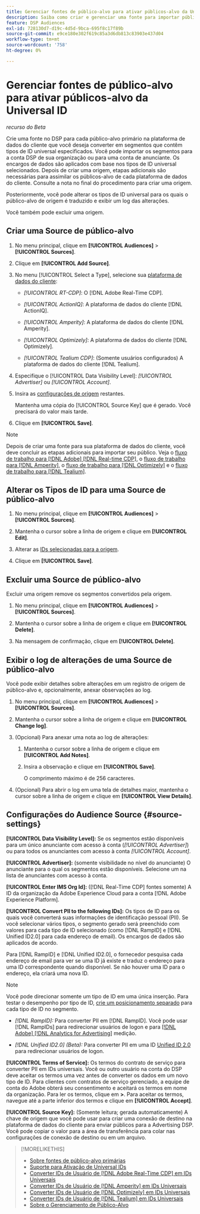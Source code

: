 ```yaml
---
title: Gerenciar fontes de público-alvo para ativar públicos-alvo da Universal ID
description: Saiba como criar e gerenciar uma fonte para importar públicos da plataforma de dados do cliente e convertê-los em segmentos que contêm IDs universais.
feature: DSP Audiences
exl-id: 728130d7-d19c-4d5d-9bca-695f8c17f89b
source-git-commit: e9ce180e302f619c85a3d6db813c83903e437d04
workflow-type: tm+mt
source-wordcount: '758'
ht-degree: 0%

---
```


# Gerenciar fontes de público-alvo para ativar públicos-alvo da Universal ID

*recurso do Beta*

Crie uma fonte no DSP para cada público-alvo primário na plataforma de dados do cliente que você deseja converter em segmentos que contêm tipos de ID universal especificados. Você pode importar os segmentos para a conta DSP de sua organização ou para uma conta de anunciante. Os encargos de dados são aplicados com base nos tipos de ID universal selecionados. Depois de criar uma origem, etapas adicionais são necessárias para assimilar os públicos-alvo de cada plataforma de dados do cliente. Consulte a nota no final do procedimento para criar uma origem.

Posteriormente, você pode alterar os tipos de ID universal para os quais o público-alvo de origem é traduzido e exibir um log das alterações.

Você também pode excluir uma origem.

## Criar uma Source de público-alvo

<!-- Not sure about this

You can create one source for each combination of universal ID partner and data visibility level.

-->

1. No menu principal, clique em **[!UICONTROL Audiences]** > **[!UICONTROL Sources]**.

1. Clique em **[!UICONTROL Add Source]**.

1. No menu [!UICONTROL Select a Type], selecione sua [plataforma de dados do cliente](source-about.md):

   * *[!UICONTROL RT-CDP]*: O [!DNL Adobe Real-Time CDP].

   * *[!UICONTROL ActionIQ]*: A plataforma de dados do cliente [!DNL ActionIQ].

   * *[!UICONTROL Amperity]*: A plataforma de dados do cliente [!DNL Amperity].

   * *[!UICONTROL Optimizely]*: A plataforma de dados do cliente [!DNL Optimizely].

   * *[!UICONTROL Tealium CDP]*: (Somente usuários configurados) A plataforma de dados do cliente [!DNL Tealium].

1. Especifique o [!UICONTROL Data Visibility Level]: *[!UICONTROL Advertiser]* ou *[!UICONTROL Account]*.

1. Insira as [configurações de origem](#source-settings) restantes.

   Mantenha uma cópia do [!UICONTROL Source Key] que é gerado. Você precisará do valor mais tarde.

1. Clique em **[!UICONTROL Save]**.

>[!NOTE]
>
>Depois de criar uma fonte para sua plataforma de dados do cliente, você deve concluir as etapas adicionais para importar seu público. Veja o [fluxo de trabalho para [!DNL Adobe] [!DNL Real-time CDP]](source-adobe-rtcdp.md),<!-- the [workflow for [!DNL ActionIQ]](source-actioniq.md), --> o [fluxo de trabalho para [!DNL Amperity]](source-amperity.md), o [fluxo de trabalho para [!DNL Optimizely]](source-optimizely.md) e o [fluxo de trabalho para [!DNL Tealium]](source-tealium.md).

## Alterar os Tipos de ID para uma Source de público-alvo

<!-- Clarify this:
All changes to universal IDs translated from the source are applied after you save the the source record. For example, if a new ID is added, any hashed email addresses shared before making the changes aren't converted. Similarly, if an ID is removed, we don't delete any historical data from the segments shared through the source.

OR 

All changes to universal IDs translated from the source are applied after you save the the source record. For example, if you add a new ID type, then we convert hashed email addresses shared before making the changes to the new ID type. Similarly, if you remove an ID type, then we delete any historical IDs of that type from the segments shared through the source.

-->

1. No menu principal, clique em **[!UICONTROL Audiences]** > **[!UICONTROL Sources]**.

1. Mantenha o cursor sobre a linha de origem e clique em **[!UICONTROL Edit]**.

1. Alterar as [IDs selecionadas para a origem](#source-settings).

1. Clique em **[!UICONTROL Save]**.

## Excluir uma Source de público-alvo

Excluir uma origem remove os segmentos convertidos pela origem.<!-- Will performance data for the segment still be available in any types of reports?  If yes, which? -->

1. No menu principal, clique em **[!UICONTROL Audiences]** > **[!UICONTROL Sources]**.

1. Mantenha o cursor sobre a linha de origem e clique em **[!UICONTROL Delete]**.

1. Na mensagem de confirmação, clique em **[!UICONTROL Delete]**.

## Exibir o log de alterações de uma Source de público-alvo

Você pode exibir detalhes sobre alterações em um registro de origem de público-alvo e, opcionalmente, anexar observações ao log.

1. No menu principal, clique em **[!UICONTROL Audiences]** > **[!UICONTROL Sources]**.

1. Mantenha o cursor sobre a linha de origem e clique em **[!UICONTROL Change log]**.

1. (Opcional) Para anexar uma nota ao log de alterações:

   1. Mantenha o cursor sobre a linha de origem e clique em **[!UICONTROL Add Notes]**.

   1. Insira a observação e clique em **[!UICONTROL Save]**.

      O comprimento máximo é de 256 caracteres.

1. (Opcional) Para abrir o log em uma tela de detalhes maior, mantenha o cursor sobre a linha de origem e clique em **[!UICONTROL View Details]**.

## Configurações do Audience Source {#source-settings}

**[!UICONTROL Data Visibility Level]:** Se os segmentos estão disponíveis para um único anunciante com acesso à conta (*[!UICONTROL Advertiser]*) ou para todos os anunciantes com acesso à conta *[!UICONTROL Account]*.

**[!UICONTROL Advertiser]:** (somente visibilidade no nível do anunciante) O anunciante para o qual os segmentos estão disponíveis. Selecione um na lista de anunciantes com acesso à conta.

**[!UICONTROL Enter IMS Org Id]:** ([!DNL Real-Time CDP] fontes somente) A ID da organização da Adobe Experience Cloud para a conta [!DNL Adobe Experience Platform].

**[!UICONTROL Convert PII to the following IDs]:** Os tipos de ID para os quais você converterá suas informações de identificação pessoal (PII). Se você selecionar vários tipos, o segmento gerado será preenchido com valores para cada tipo de ID selecionado (como [!DNL RampID] e [!DNL Unified ID2.0] para cada endereço de email). Os encargos de dados são aplicados de acordo.

Para [!DNL RampID] e [!DNL Unified ID2.0], o fornecedor pesquisa cada endereço de email para ver se uma ID já existe e traduz o endereço para uma ID correspondente quando disponível. Se não houver uma ID para o endereço, ela criará uma nova ID.

>[!NOTE]
>
>Você pode direcionar somente um tipo de ID em uma única inserção. Para testar o desempenho por tipo de ID, [crie um posicionamento separado](/help/dsp/campaign-management/placements/placement-create.md) para cada tipo de ID no segmento.

* *[!DNL RampID]:* Para converter PII em [!DNL RampID]. Você pode usar [!DNL RampIDs] para redirecionar usuários de logon e para [[!DNL Adobe] [!DNL Analytics for Advertising]](/help/integrations/analytics/overview.md) medição.

* *[!DNL Unified ID2.0] (Beta):* Para converter PII em uma ID [Unified ID 2.0](https://unifiedid.com) para redirecionar usuários de logon.

<!-- Later
* *[!DNL ID5] (Beta):* To convert PII to an [!DNL ID5] ID. You can use [!DNL ID5] IDs for retargeting logging-in users and for [[!DNL Adobe] [!DNL Analytics for Advertising]](/help/integrations/analytics/overview.md) measurement.

-->

**[!UICONTROL Terms of Service]:** Os termos do contrato de serviço para converter PII em IDs universais. Você ou outro usuário na conta do DSP deve aceitar os termos uma vez antes de converter os dados em um novo tipo de ID. Para clientes com contratos de serviço gerenciado, a equipe de conta do Adobe obterá seu consentimento e aceitará os termos em nome da organização. Para ler os termos, clique em **>**. Para aceitar os termos, navegue até a parte inferior dos termos e clique em **[!UICONTROL Accept]**.

**[!UICONTROL Source Key]:** (Somente leitura; gerada automaticamente) A chave de origem que você pode usar para criar uma conexão de destino na plataforma de dados do cliente para enviar públicos para a Advertising DSP. Você pode copiar o valor para a área de transferência para colar nas configurações de conexão de destino ou em um arquivo.

>[!MORELIKETHIS]
>
>* [Sobre fontes de público-alvo primárias](source-about.md)
>* [Suporte para Ativação de Universal IDs](/help/dsp/audiences/universal-ids.md)
>* [Converter IDs de Usuário de [!DNL Adobe Real-Time CDP] em IDs Universais](/help/dsp/audiences/sources/source-adobe-rtcdp.md)
>* [Converter IDs de Usuário de [!DNL Amperity] em IDs Universais](/help/dsp/audiences/sources/source-amperity.md)
>* [Converter IDs de Usuário de [!DNL Optimizely] em IDs Universais](/help/dsp/audiences/sources/source-optimizely.md)
>* [Converter IDs de Usuário de [!DNL Tealium] em IDs Universais](/help/dsp/audiences/sources/source-tealium.md)
>* [Sobre o Gerenciamento de Público-Alvo](/help/dsp/audiences/audience-about.md)
